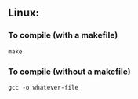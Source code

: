 ## Linux:
### To compile  (with a makefile)
`make`
### To compile (without a makefile)
`gcc -o whatever-file`
